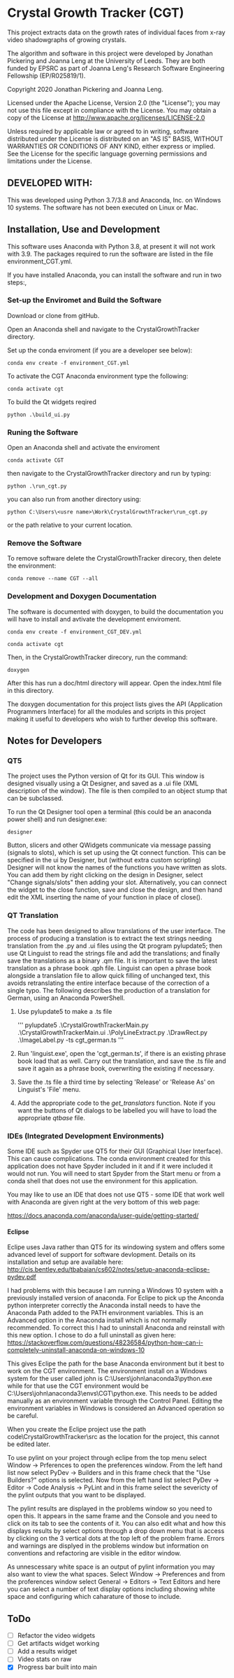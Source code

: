 # Crystal Growth Tracker (CGT)

This project extracts data on the growth rates of individual faces from x-ray video shadowgraphs of growing crystals.

The algorithm and software in this project were developed by Jonathan Pickering and Joanna Leng at the University of Leeds. They are both funded by EPSRC as part of Joanna Leng's Research Software Engineering Fellowship (EP/R025819/1).

Copyright 2020 Jonathan Pickering and Joanna Leng.

Licensed under the Apache License, Version 2.0 (the "License"); you may not use this file except in compliance with the License. You may obtain a copy of the License at http://www.apache.org/licenses/LICENSE-2.0

Unless required by applicable law or agreed to in writing, software distributed under the License is distributed on an "AS IS" BASIS, WITHOUT WARRANTIES OR CONDITIONS OF ANY KIND, either express or implied. See the License for the specific language governing permissions and limitations under the License.

## DEVELOPED WITH:
This was developed using Python 3.7/3.8 and Anaconda, Inc. on Windows 10 systems. The software has not been executed on Linux or Mac.

## Installation, Use and Development
This software uses Anaconda with Python 3.8, at present it will not work with 3.9. The packages required to run the software are listed in the file environment_CGT.yml.

If you have installed Anaconda, you can install the software and run in two steps:,

### Set-up the Enviromet and Build the Software

Download or clone from gitHub.

Open an Anaconda shell and navigate to the CrystalGrowthTracker directory.

Set up the conda enviroment (if you are a developer see below):

`conda env create -f environment_CGT.yml`

To activate the CGT Anaconda environment type the following:

`conda activate cgt`

To build the Qt widgets reqired

`python .\build_ui.py`

### Runing the Software

Open an Anaconda shell and activate the enviroment

`conda activate CGT`

then navigate to the CrystalGrowthTracker directory and run by typing:

`python .\run_cgt.py`

you can also run from another directory using:

`python C:\Users\<usre name>\Work\CrystalGrowthTracker\run_cgt.py`

or the path relative to your current location.

### Remove the Software

To remove software delete the CrystalGrowthTracker direcory, then delete the environment:

`conda remove --name CGT --all`

### Development and Doxygen Documentation

The software is documented with doxygen, to build the documentation you will have to install and avtivate the development enviroment.

`conda env create -f environment_CGT_DEV.yml`

`conda activate cgt`

Then, in the CrystalGrowthTracker direcory, run the command:

`doxygen`

After this has run a doc/html directory will appear. Open the index.html file in this directory.

The doxygen documentation for this project lists gives the API (Application Programmers Interface) for all the modules and scripts in this project making it useful to developers who wish to further develop this software.

## Notes for Developers

### QT5
The project uses the Python version of Qt for its GUI. This window is designed visually using a Qt Designer, and saved as a .ui file (XML description of the window). The file is then compiled to an object stump that can be subclassed.

To run the Qt Designer tool open a terminal (this could be an anaconda power shell) and run designer.exe:

`designer`

Button, slicers and other QWidgets communicate via message passing (signals to slots), which is set up using the Qt connect function. This can be specified in the ui by Designer, but (without extra custom scripting) Designer will not know the names of the functions you have written as slots. You can add them by right clicking on the design in Designer, select "Change signals/slots" then adding your slot. Alternatively, you can connect the widget to the close function, save and close the design, and then hand edit the XML inserting the name of your function in place of close().

### QT Translation

The code has been designed to allow translations of the user interface. The process of producing a translation is to extract the text strings needing translation from the .py and .ui files using the Qt program pylupdate5; then use Qt Linguist to read the strings file and add the translations; and finally save the translations as a binary .qm file. It is important to save the latest translation as a phrase book .qph file.  Linguist can open a phrase book alongside a translation file to allow quick filling of unchanged text, this avoids retranslating the entire interface because of the correction of a single typo.  The following describes the production of a translation for German, using an Anaconda PowerShell.

1. Use pylupdate5 to make a .ts file

    '''
    pylupdate5 .\CrystalGrowthTrackerMain.py .\CrystalGrowthTrackerMain.ui .\PolyLineExtract.py .\DrawRect.py .\ImageLabel.py -ts cgt_german.ts
    '''
2. Run 'linguist.exe', open the 'cgt_german.ts', if there is an existing phrase book load that as well.  Carry out the translation, and save the .ts file and save it again as a phrase book, overwriting the existing if necessary.

3. Save the .ts file a third time by selecting 'Release' or 'Release As' on Linguist's 'File' menu.

4. Add the appropriate code to the *get_translators* function. Note if you want the buttons of Qt dialogs to be labelled you will have to load the appropriate *qtbase* file.

### IDEs (Integrated Development Environments)
Some IDE such as Spyder use QT5 for their GUI (Graphical User Interface). This can cause complications. The conda environment created for this application does not have Spyder included in it and if it were included it would not run. You will need to start Spyder from the Start menu or from a conda shell that does not use the environment for this application.


You may like to use an IDE that does not use QT5 - some IDE that work well with Anaconda are given right at the very bottom of this web page:

https://docs.anaconda.com/anaconda/user-guide/getting-started/


#### Eclipse
Eclipe uses Java rather than QT5 for its windowing system and offers some advanced level of support for software devlopment. Details on its installation and setup are available here:
http://cis.bentley.edu/tbabaian/cs602/notes/setup-anaconda-eclipse-pydev.pdf

I had problems with this because I am running a Windows 10 system with a previously installed version of anaconda. For Eclipe to pick up the Anconda python interpreter correctly the Anaconda install needs to have the Anaconda Path added to the PATH environment variables. This is an Advanced option in the Anaconda install which is not normally recommended. To correct this I had to uninstall Anaconda and reinstall with this new option. I chose to do a full uninstall as given here:
https://stackoverflow.com/questions/48236584/python-how-can-i-completely-uninstall-anaconda-on-windows-10

This gives Eclipe the path for the base Anaconda environment but it best to work on the CGT environment. The environment install on a Windows system for the user called john is C:\Users\john\anaconda3\python.exe while for that use the CGT environment would be C:\Users\john\anaconda3\envs\CGT\python.exe. This needs to be added manually as an environment variable through the Control Panel. Editing the environment variables in Windows is considered an Advanced operation so be careful.

When you create the Eclipe project use the path code\CrystalGrowthTracker\src as the location for the project, this cannot be edited later.

To use pylint on your project through eclipe from the top menu select Window -> Prferences to open the preferences window. From the left hand list now select PyDev -> Builders and in this frame check that the "Use Builders?" options is selected. Now from the left hand list select PyDev -> Editor -> Code Analysis -> PyLint and in this frame select the severicty of the pylint outputs that you want to be displayed.

The pylint results are displayed in the problems window so you need to open this. It appears in the same frame and the Console and you need to click on its tab to see the contents of it. You can also edit what and how this displays results by select options through a drop down menu that is access by clicking on the 3 vertical dots at the top left of the problem frame. Errors and warnings are displyed in the problems window but information on conventions and refactoring are visible in the editor window.

As unnescessary white space is an output of pylint information you may also want to view the what spaces. Select Window -> Preferences and from the proferences window select General -> Editors -> Text Editors and here you can select a number of text display options including showing white space and configuring which caharature of those to include.

## ToDo

- [ ] Refactor the video widgets
- [ ] Get artifacts widget working
- [ ] Add a results widget
- [ ] Video stats on raw
- [x] Progress bar built into main